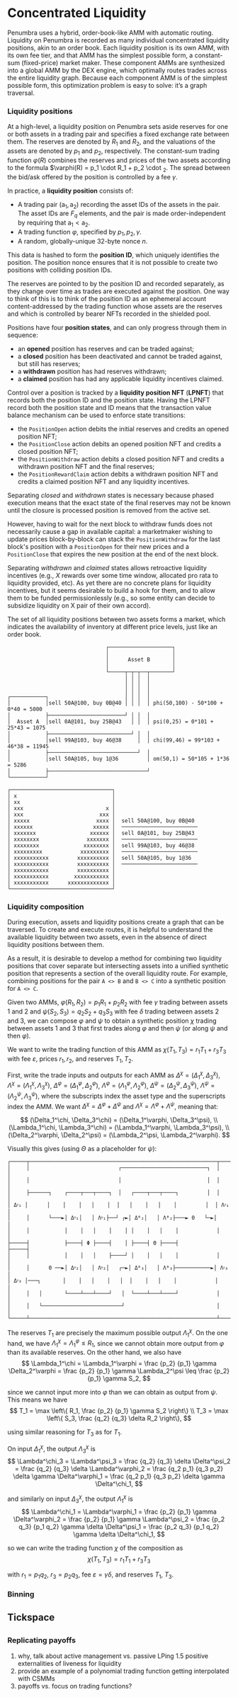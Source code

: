 # Concentrated Liquidity

Penumbra uses a hybrid, order-book-like AMM with automatic routing. Liquidity on Penumbra is recorded as many individual concentrated liquidity positions, akin to an order book. Each liquidity position is its own AMM, with its own fee tier, and that AMM has the simplest possible form, a constant-sum (fixed-price) market maker. These component AMMs are synthesized into a global AMM by the DEX engine, which optimally routes trades across the entire liquidity graph. Because each component AMM is of the simplest possible form, this optimization problem is easy to solve: it’s a graph traversal.


### Liquidity positions

At a high-level, a liquidity position on Penumbra sets aside reserves for one or both assets in a trading pair and specifies a fixed exchange rate between them. The reserves are denoted by $R_1$ and $R_2$, and the valuations of the assets are denoted by $p_1$ and $p_2$, respectively. The constant-sum trading function $\varphi(R)$ combines the reserves and prices of the two assets according to the formula $\varphi(R) = p_1 \cdot R_1 + p_2 \cdot $_2$. The spread between the bid/ask offered by the position is controlled by a fee $\gamma$.

In practice, a **liquidity position** consists of:

* A trading pair $(\mathsf a_1, \mathsf a_2)$ recording the asset IDs of the assets in the pair. The asset IDs are $F_q$ elements, and the pair is made order-independent by requiring that $\mathsf a_1 < \mathsf a_2$.
* A trading function $\varphi$, specified by $p_1, p_2, \gamma$.
* A random, globally-unique 32-byte nonce $n$.

This data is hashed to form the **position ID**, which uniquely identifies the position.  The position nonce ensures that it is not possible to create two positions with colliding position IDs.

The reserves are pointed to by the position ID and recorded separately, as they change over time as trades are executed against the position. One way to think of this is to think of the position ID as an ephemeral account content-addressed by the trading function whose assets are the reserves and which is controlled by bearer NFTs recorded in the shielded pool.

Positions have four **position states**, and can only progress through them in sequence:

* an **opened** position has reserves and can be traded against;
* a **closed** position has been deactivated and cannot be traded against, but still has reserves;
* a **withdrawn** position has had reserves withdrawn;
* a **claimed** position has had any applicable liquidity incentives claimed.

Control over a position is tracked by a **liquidity position NFT** (**LPNFT**) that records both the position ID and the position state.  Having the LPNFT record both the position state and ID means that the transaction value balance mechanism can be used to enforce state transitions:

- the `PositionOpen` action debits the initial reserves and credits an opened position NFT;
- the `PositionClose` action debits an opened position NFT and credits a closed position NFT;
- the `PositionWithdraw` action debits a closed position NFT and credits a withdrawn position NFT and the final reserves;
- the `PositionRewardClaim` action debits a withdrawn position NFT and credits a claimed position NFT and any liquidity incentives. 

Separating _closed_ and _withdrawn_ states is necessary because phased execution means that the exact state of the final reserves may not be known until the closure is processed position is removed from the active set. 

However, having to wait for the next block to withdraw funds does not necessarily cause a gap in available capital: a marketmaker wishing to update prices block-by-block can stack the `PositionWithdraw` for the last block's position with a `PositionOpen` for their new prices and a `PositionClose` that expires the new position at the end of the next block.

Separating _withdrawn_ and _claimed_ states allows retroactive liquidity incentives (e.g., $X$ rewards over some time window, allocated pro rata to liquidity provided, etc).  As yet there are no concrete plans for liquidity incentives, but it seems desirable to build a hook for them, and to allow them to be funded permissionlessly (e.g., so some entity can decide to subsidize liquidity on X pair of their own accord).

The set of all liquidity positions between two assets forms a market, which indicates the availability of inventory at different price levels, just like an order book.

```
                               ┌────────────────────┐
                               │                    │
                               │      Asset B       │
                               │                    │
                               └─────┬─┬─┬──┬───────┘
                                     │ │ │  │
                                     │ │ │  │
                                     │ │ │  │
┌───────────┐                        │ │ │  │
│           │sell 50A@100, buy 0B@40 │ │ │  │ phi(50,100) - 50*100 + 0*40 = 5000
│           ├────────────────────────┘ │ │  │
│  Asset A  │sell 0A@101, buy 25B@43   │ │  │ psi(0,25) = 0*101 + 25*43 = 1075
│           ├──────────────────────────┘ │  │
│           │sell 99A@103, buy 46@38     │  │ chi(99,46) = 99*103 + 46*38 = 11945
│           ├────────────────────────────┘  │
│           │sell 50A@105, buy 1@36         │ om(50,1) = 50*105 + 1*36 = 5286
│           ├───────────────────────────────┘
└───────────┘
```


```
┌────────────────────────────────┐
│ x                              │
│ xx                             │
│ xxx                          x │
│ xxx                        xxx │
│ xxxxx                     xxxx │  sell 50A@100, buy 0B@40
│ xxxxxx                   xxxxx │  ────────────────────────
│ xxxxxxx                 xxxxxx │  sell 0A@101, buy 25B@43
│ xxxxxxxx               xxxxxxx │  ────────────────────────
│ xxxxxxxx              xxxxxxxx │  sell 99A@103, buy 46@38
│ xxxxxxxxx            xxxxxxxxx │  ────────────────────────
│ xxxxxxxxxxx         xxxxxxxxxx │  sell 50A@105, buy 1@36
│ xxxxxxxxxxx         xxxxxxxxxx │  ────────────────────────
│ xxxxxxxxxxx         xxxxxxxxxx │
│ xxxxxxxxxxx        xxxxxxxxxxx │
│ xxxxxxxxxxx      xxxxxxxxxxxxx │
└────────────────────────────────┘
```
### Liquidity composition

During execution, assets and liquidity positions create a graph that can be traversed. To create and execute routes, it is helpful to understand the available liquidity between two assets, even in the absence of direct liquidity positions between them.

As a result, it is desirable to develop a method for combining two liquidity positions that cover separate but intersecting assets into a unified synthetic position that represents a section of the overall liquidity route. For example, combining positions for the pair `A <> B` and `B <> C` into a synthetic position for `A <> C`.

Given two AMMs, $\varphi(R_1, R_2) = p_1 R_1 + p_2 R_2$ with fee $\gamma$ trading between assets $1$ and $2$ and $\psi(S_2, S_3) = q_2 S_2 + q_3 S_3$ with fee $\delta$ trading between assets $2$ and $3$, we can compose $\varphi$ and $\psi$ to obtain a synthetic position $\chi$ trading between assets $1$ and $3$ that first trades along $\varphi$ and then $\psi$ (or along $\psi$ and then $\varphi$).

We want to write the trading function of this AMM as $\chi(T_1, T_3) = r_1 T_1 + r_3 T_3$ with fee $\varepsilon$, prices $r_1, r_2$, and reserves $T_1, T_2$.

First, write the trade inputs and outputs for each AMM as $\Delta^\chi = (\Delta^\chi_1, \Delta^\chi_3)$, $\Lambda^\chi = (\Lambda^\chi_1, \Lambda^\chi_3)$, $\Delta^\varphi = (\Delta^\varphi_1, \Delta^\varphi_2)$, $\Lambda^\varphi = (\Lambda^\varphi_1, \Lambda^\varphi_2)$, $\Delta^\psi = (\Delta^\psi_2, \Delta^\psi_3)$, $\Lambda^\psi = (\Lambda^\psi_2, \Lambda^\psi_3)$, where the subscripts index the asset type and the superscripts index the AMM. We want $\Delta^\chi = \Delta^\varphi + \Delta^\psi$ and $\Lambda^\chi = \Lambda^\varphi + \Lambda^\psi$, meaning that:

$$
(\Delta_1^\chi, \Delta_3^\chi) = (\Delta_1^\varphi, \Delta_3^\psi), \\
(\Lambda_1^\chi, \Lambda_3^\chi) = (\Lambda_1^\varphi, \Lambda_3^\psi), \\
(\Delta_2^\varphi, \Delta_2^\psi) = (\Lambda_2^\psi, \Lambda_2^\varphi).
$$

Visually this gives (using $\Theta$ as a placeholder for $\psi$):

```
┌─────┬───────────────────────────────────────────────────────────┬─────┐
│     │                            ┌───────────────────────────┐  │     │
│     │                            │                           │  │     │
│     ├──────┐    ┌────┬───┬────┐  │   ┌────┬───┬────┐         │  │     │
│ Δᵡ₁ │      │    │    │   │    │  │   │    │   │    │         │  │ Λᵡ₁ │
│     │      └───►│ Δᵠ₁│   │ Λᵠ₁├──┘ ┌►│ Δᶿ₂│   │ Λᶿ₂├───► 0   └─►│     │
│     │           │    │   │    │    │ │    │   │    │            │     │
├─────┤           ├────┤ Φ ├────┤    │ ├────┤ Θ ├────┤            ├─────┤
│     │           │    │   │    ├────┘ │    │   │    │            │     │
│     │      0 ──►│ Δᵠ₂│   │ Λᵠ₂│   ┌─►│ Δᶿ₃│   │ Λᶿ₃├───────────►│ Λᵡ₃ │
│ Δᵡ₃ │───┐       │    │   │    │   │  │    │   │    │            │     │
│     │   │       └────┴───┴────┘   │  └────┴───┴────┘            │     │
│     │   └─────────────────────────┘                             │     │
└─────┴───────────────────────────────────────────────────────────┴─────┘
```

The reserves $T_1$ are precisely the maximum possible output $\Lambda_1^\chi$. On the one hand, we have $\Lambda_1^\chi = \Lambda_1^\varphi \leq R_1$, since we cannot obtain more output from $\varphi$ than its available reserves. On the other hand, we also have
$$
\Lambda_1^\chi = \Lambda_1^\varphi = \frac {p_2} {p_1} \gamma \Delta_2^\varphi = \frac {p_2} {p_1} \gamma \Lambda_2^\psi \leq \frac {p_2} {p_1} \gamma S_2,
$$

since we cannot input more into $\varphi$ than we can obtain as output from $\psi$. This means we have
$$
T_1 = \max \left\{ R_1, \frac {p_2} {p_1} \gamma S_2 \right\} \\
T_3 = \max \left\{ S_3, \frac {q_2} {q_3} \delta R_2 \right\},
$$

using similar reasoning for $T_3$ as for $T_1$.

On input $\Delta^\chi_1$, the output $\Lambda^\chi_3$ is
$$
\Lambda^\chi_3 = \Lambda^\psi_3
= \frac {q_2} {q_3} \delta \Delta^\psi_2
= \frac {q_2} {q_3} \delta \Lambda^\varphi_2
= \frac {q_2 p_1} {q_3 p_2} \delta \gamma \Delta^\varphi_1
= \frac {q_2 p_1} {q_3 p_2} \delta \gamma \Delta^\chi_1,
$$

and similarly on input $\Delta^\chi_3$, the output $\Lambda^\chi_1$ is
$$
\Lambda^\chi_1 = \Lambda^\varphi_1
= \frac {p_2} {p_1} \gamma \Delta^\varphi_2
= \frac {p_2} {p_1} \gamma \Lambda^\psi_2
= \frac {p_2 q_3} {p_1 q_2} \gamma \delta \Delta^\psi_1
= \frac {p_2 q_3} {p_1 q_2} \gamma \delta \Delta^\chi_1,
$$

so we can write the trading function $\chi$ of the composition as
$$
\chi(T_1, T_3) = r_1 T_1 + r_3T_3
$$

with $r_1 = p_1 q_2$, $r_3 = p_2 q_3$, fee $\varepsilon = \gamma \delta$, and reserves $T_1$, $T_3$.


### Binning

## Tickspace 

## 


### Replicating payoffs

1. why, talk about active management vs. passive LPing
1.5 positive externalities of liveness for liquidity 
2. provide an example of a polynomial trading function getting interpolated with CSMMs 
3. payoffs vs. focus on trading functions?